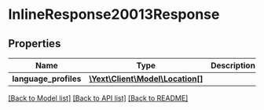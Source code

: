# InlineResponse20013Response

## Properties
Name | Type | Description | Notes
------------ | ------------- | ------------- | -------------
**language_profiles** | [**\Yext\Client\Model\Location[]**](Location.md) |  | [optional] 

[[Back to Model list]](../README.md#documentation-for-models) [[Back to API list]](../README.md#documentation-for-api-endpoints) [[Back to README]](../README.md)


